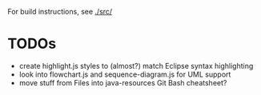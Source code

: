 For build instructions, see [./src/](./src/)

# TODOs

- create highlight.js styles to (almost?) match Eclipse syntax highlighting
- look into flowchart.js and sequence-diagram.js for UML support
- move stuff from Files into java-resources Git Bash cheatsheet?